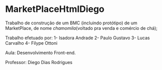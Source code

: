 # MarketPlaceHtmlDiego

Trabalho de construção de um BMC (incluindo protótipo) de um MarketPlace, de nome *chamomila*(voltado pra venda e comércio de chá);

Trabalho efetuado por:
1- Isadora Andrade
2- Paulo Gustavo 
3- Lucas Carvalho
4- Filype Ottoni

Aula: 
Desenvolvimento Front-end.

Professor:
Diego Dias Rodrigues
